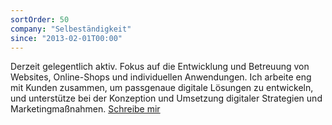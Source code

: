 ```yaml
---
sortOrder: 50
company: "Selbeständigkeit"
since: "2013-02-01T00:00"
---
```


Derzeit gelegentlich aktiv. Fokus auf die Entwicklung und Betreuung von Websites, Online-Shops und individuellen
Anwendungen. Ich arbeite eng mit Kunden zusammen, um passgenaue digitale Lösungen zu entwickeln, und unterstütze bei der
Konzeption und Umsetzung digitaler Strategien und Marketingmaßnahmen. [Schreibe mir](/kontakt/)